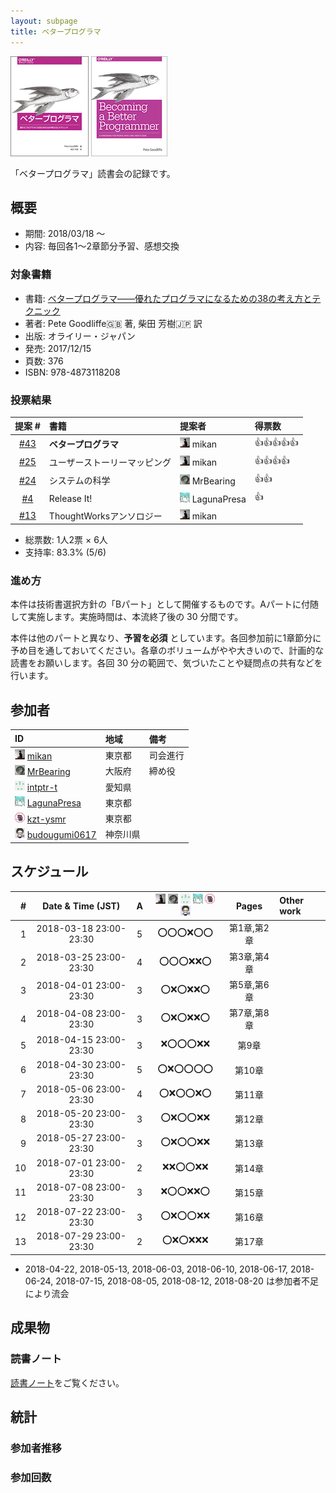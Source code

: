 ```yaml
---
layout: subpage
title: ベタープログラマ
---
```


[![ベタープログラマ](/images/cover-betterprog.png)](https://www.oreilly.co.jp/books/9784873118208/)
[![Becoming a Better Programmer](/images/cover-betterprog-en.png)](http://shop.oreilly.com/product/0636920033929.do)

「ベタープログラマ」読書会の記録です。

## 概要

* 期間: 2018/03/18 ～
* 内容: 毎回各1〜2章節分予習、感想交換

### 対象書籍

* 書籍: [ベタープログラマ――優れたプログラマになるための38の考え方とテクニック](https://www.oreilly.co.jp/books/9784873118208/)
* 著者: Pete Goodliffe:gb: 著, 柴田 芳樹:jp: 訳
* 出版: オライリー・ジャパン
* 発売: 2017/12/15
* 頁数: 376
* ISBN: 978-4873118208

### 投票結果

| 提案 #                                                  | 書籍                            | 提案者                                            | 得票数    |
|:-------------------------------------------------------:|:--------------------------------|:--------------------------------------------------|:---------|
| [#43](https://github.com/aosn/aosn.github.io/issues/43) | **ベタープログラマ**   | ![](/images/users/mikan_16.png) mikan  |:+1::+1::+1::+1::+1:|
| [#25](https://github.com/aosn/aosn.github.io/issues/25) | ユーザーストーリーマッピング   | ![](/images/users/mikan_16.png) mikan  |:+1::+1::+1::+1:|
| [#24](https://github.com/aosn/aosn.github.io/issues/24) | システムの科学                      | ![](/images/users/MrBearing_16.png) MrBearing     |:+1::+1:|
| [#4](https://github.com/aosn/aosn.github.io/issues/4)   | Release It!                      | ![](/images/users/LagunaPresa_16.png) LagunaPresa |:+1:|
| [#13](https://github.com/aosn/aosn.github.io/issues/13) | ThoughtWorksアンソロジー            | ![](/images/users/mikan_16.png) mikan             ||

* 総票数: 1人2票 × 6人
* 支持率: 83.3% (5/6)

### 進め方

本件は技術書選択方針の「Bパート」として開催するものです。Aパートに付随して実施します。実施時間は、本流終了後の 30 分間です。

本件は他のパートと異なり、**予習を必須** としています。各回参加前に1章節分に予め目を通しておいてください。各章のボリュームがやや大きいので、計画的な読書をお願いします。各回 30 分の範囲で、気づいたことや疑問点の共有などを行います。

## 参加者

| ID                                                                                        | 地域     | 備考      |
|:------------------------------------------------------------------------------------------|:---------|:----------|
| ![](/images/users/mikan_16.png) [mikan](https://github.com/mikan)                         | 東京都   | 司会進行 |
| ![](/images/users/MrBearing_16.png) [MrBearing](https://github.com/MrBearing)             | 大阪府   | 締め役 |
| ![](/images/users/intptr-t_16.png) [intptr-t](https://github.com/intptr-t)                | 愛知県   | 　         |
| ![](/images/users/LagunaPresa_16.png) [LagunaPresa](https://github.com/LagunaPresa)       | 東京都   |            |
| ![](/images/users/kzt-ysmr_16.png) [kzt-ysmr](https://github.com/kzt-ysmr)                | 東京都   | 　         |
| ![](/images/users/budougumi0617_16.png) [budougumi0617](https://github.com/budougumi0617) | 神奈川県 |            |

## スケジュール

| # | Date & Time (JST) | A | ![](/images/users/mikan_16.png) ![](/images/users/MrBearing_16.png) ![](/images/users/intptr-t_16.png) ![](/images/users/LagunaPresa_16.png) ![](/images/users/kzt-ysmr_16.png) ![](/images/users/budougumi0617_16.png) | Pages | Other work |
|---:|:----------------------:|:-:|:---------------------:|:-----------------:|:-----------------------|
|  1 | 2018-03-18 23:00-23:30 | 5 | :o::o::o::x::o::o:    | 第1章,第2章        |                        |
|  2 | 2018-03-25 23:00-23:30 | 4 | :o::o::o::x::x::o:    | 第3章,第4章        |                        |
|  3 | 2018-04-01 23:00-23:30 | 3 | :o::x::o::x::x::o:    | 第5章,第6章        |                        |
|  4 | 2018-04-08 23:00-23:30 | 3 | :o::x::o::x::x::o:    | 第7章,第8章        |                        |
|  5 | 2018-04-15 23:00-23:30 | 3 | :x::o::o::o::x::x:    | 第9章             |                        |
|  6 | 2018-04-30 23:00-23:30 | 5 | :o::x::o::o::o::o:    | 第10章            |                        |
|  7 | 2018-05-06 23:00-23:30 | 4 | :o::x::o::o::x::o:    | 第11章            |                        |
|  8 | 2018-05-20 23:00-23:30 | 3 | :o::x::o::o::x::x:    | 第12章            |                        |
|  9 | 2018-05-27 23:00-23:30 | 3 | :o::x::o::o::x::x:    | 第13章            |                        |
| 10 | 2018-07-01 23:00-23:30 | 2 | :x::x::o::o::x::x:    | 第14章            |                        |
| 11 | 2018-07-08 23:00-23:30 | 3 | :x::o::o::x::x::o:    | 第15章            |                        |
| 12 | 2018-07-22 23:00-23:30 | 3 | :o::x::o::o::x::x:    | 第16章            |                        |
| 13 | 2018-07-29 23:00-23:30 | 2 | :o::x::o::x::x::x:    | 第17章            |                        |

* 2018-04-22, 2018-05-13, 2018-06-03, 2018-06-10, 2018-06-17, 2018-06-24, 2018-07-15, 2018-08-05, 2018-08-12, 2018-08-20 は参加者不足により流会

## 成果物

### 読書ノート

[読書ノート](/note/14-betterprog)をご覧ください。

## 統計

### 参加者推移

<canvas id="timesChart" width="400" height="200"></canvas>

### 参加回数

<canvas id="attendeesChart" width="400" height="200"></canvas>

<script>
handleEntryCharts("14-betterprog");
</script>
